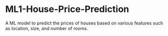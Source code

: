 # ML1-House-Price-Prediction
A ML model to predict the prices of houses based on various features such as location, size, and number of rooms.

